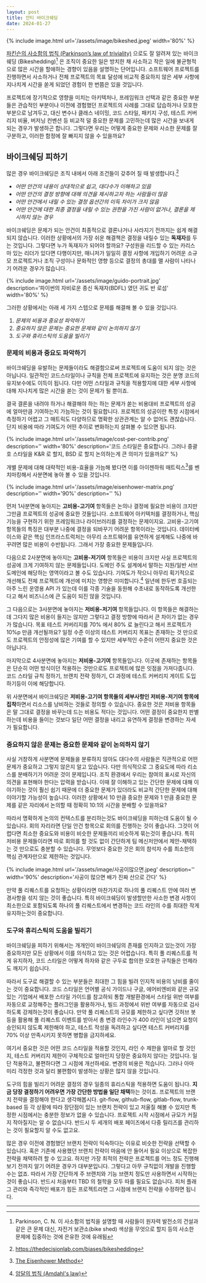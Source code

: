 ```yaml
---
layout: post
title: 안티 바이크쉐딩
date: 2024-01-27
---
```


{% include image.html url='/assets/image/bikeshed.jpeg' width='80%' %}

[파킨슨의 사소함의 법칙 (Parkinson’s law of triviality)](https://en.wikipedia.org/wiki/Law_of_triviality) 으로도 잘 알려져 있는 바이크쉐딩 (Bikeshedding)[^1] 은 조직이 중요한 일은 방치한 채 사소하고 작은 일에 불균형적으로 많은 시간을 할애하는 경향이 있음을 설명하는 단어입니다. 소프트웨어 프로젝트를 진행하면서 사소하거나 전체 프로젝트의 목표 달성에 비교적 중요하지 않은 세부 사항에 지나치게 시간을 쏟게 되었던 경험이 한 번쯤은 있을 것입니다.

프로젝트에 장기적으로 영향을 미치는 아키텍처나, 프레임워크 선택과 같은 중요한 부분들은 관습적인 부분이나 이전에 경험했던 프로젝트의 사례를 그대로 답습하거나 모호한 부분으로 남겨두고, 대신 변수나 클래스 네이밍, 코드 스타일, 패키지 구성, 테스트 커버리지 비율, 버저닝 컨벤션 등 비교적 덜 중요한 문제를 고민하는데 많은 시간을 보내게 되는 경우가 발생하곤 합니다. 그렇다면 우리는 어떻게 중요한 문제와 사소한 문제를 잘 구분하고, 이러한 함정에 잘 빠지지 않을 수 있을까요?

## 바이크쉐딩 피하기

많은 경우 바이크쉐딩은 조직 내에서 아래 조건들이 갖추어 질 때 발생합니다.[^2]

* *어떤 안건의 내용이 상대적으로 쉽고, 대다수가 이해하고 있음*
* *어떤 안건의 결정 방향에 대해 의견을 제시하고자 하는 사람들이 많음*
* *어떤 안건에서 내릴 수 있는 결정 옵션간의 이득 차이가 크지 않음*
* *어떤 안건에 대한 최종 결정을 내릴 수 있는 권한을 가진 사람이 없거나, 결론을 제시하지 않는 경우*

바이크쉐딩은 문제가 되는 안건이 최종적으로 결론나거나 사라지기 전까지는 쉽게 해결되지 않습니다. 이러한 상황에서의 가장 쉬운 해결책은 결정을 내릴수 있는 **독재자**를 두는 것입니다. 그렇다면 누가 독재자가 되어야 할까요? 구성원을 리드할 수 있는 카리스마 있는 리더가 있다면 다행이지만, 매니저가 일일히 결정 사항에 개입하기 어려운 소규모 프로젝트거나 조직 구성이나 문화적인 영향 등으로 결정의 총대를 맬 사람이 나타나기 어려운 경우가 많습니다.

{% include image.html url='/assets/image/guido-portrait.jpg' description='파이썬의 자비로운 종신 독재자(BDFL) 였던 귀도 반 로섬' width='80%' %}

그러한 상황에서는 아래 세 가지 스텝으로 문제를 해결해 볼 수 있을 것입니다.

1. *문제의 비용과 중요성 파악하기*
2. *중요하지 않은 문제는 중요한 문제와 같이 논의하지 않기*
3. *도구와 휴리스틱의 도움을 빌리기*

### 문제의 비용과 중요도 파악하기

바이크쉐딩을 유발하는 문제들이라도 해결함으로써 프로젝트에 도움이 되지 않는 것은 아닙니다. 일관적인 코드스타일이나 규칙을 전체 프로젝트에 유지하는 것은 분명 코드의 유지보수에도 이득이 됩니다. 다만 어떤 스타일과 규칙을 적용할지에 대한 세부 사항에 대해 지나치게 많은 시간을 쏟는 것이 문제가 될 뿐이죠.

결국 결론을 내려야 하거나 해결해야 하는 하는 문제가 쏟는 비용대비 프로젝트의 성공에 얼마만큼 기여하는지 가늠하는 것이 필요합니다. 프로젝트의 성공이란 특정 시점에서 측정하기 어렵고 그 매트릭도 다양하므로 명확한 상관관계는 알 수 없어도 괜찮습니다. 단지 비용에 따라 기여도가 어떤 추이로 변화하는지 살펴볼 수 있으면 됩니다.

{% include image.html url='/assets/image/cost-per-contrib.png' description='' width='80%' description='코드 스타일은 중요합니다. 그러나 중괄호 스타일을 K&R 로 할지, BSD 로 할지 논의하는게 큰 의미가 있을까요?' %}

개별 문제에 대해 대략적인 비용-효율을 가늠해 봤다면 이를 아이젠하워 매트릭스[^3]를 벤치마킹해서 사분면에 놓아 볼 수 있을 것입니다.

{% include image.html url='/assets/image/eisenhower-matrix.png' description='' width='90%' description='' %}

먼저 1사분면에 놓아지는 **고비용-고기여** 항목들은 논의나 결정에 필요한 비용이 크지만 그만큼 프로젝트의 성공에 중요한 것들입니다. 소프트웨어 아키텍처를 결정하거나, 핵심 기능을 구현하기 위한 프레임워크나 라이브러리를 결정하는 문제이지요. 고비용-고기여 항목들의 특징은 대부분 나중에 결정을 되바꾸기 어려운 항목이라는 것입니다. 데이터베이스와 같은 핵심 인프라스트럭처는 아무리 소프트웨어를 유연하게 설계해도 나중에 바꾸려면 많은 비용이 수반됩니다. 그래서 가장 중요한 문제들입니다.

다음으로 2사분면에 놓아지는 **고비용-저기여** 항목들은 비용이 크지만 사실 프로젝트의 성공에 크게 기여하지 않는 문제들입니다. 도메인 주도 설계에서 말하는 지원/일반 서브도메인에 해당하는 영역이라고 볼 수도 있습니다. 기여도가 작으니 아무리 획기적으로 개선해도 전체 프로젝트에 개선에 미치는 영향은 미미합니다.[^4] 일년에 한두번 호출되는 아주 느린 운영용 API 가 있는데 이를 각종 기술을 동원해 수초내로 동작하도록 개선한다고 해서 비즈니스에 큰 도움이 되진 않을 것입니다.

그 다음으로는 3사분면에 놓아지는 **저비용-저기여** 항목들입니다. 이 항목들은 해결하는데 그다지 많은 비용이 들지는 않지만 그렇다고 결정 방향에 따라서 큰 차이가 없는 경우가 많습니다. 목표 테스트 커버리지를 70% 에서 80% 로 늘린다고 해서 프로젝트가 10%p 만큼 개선될까요? 일정 수준 이상의 테스트 커버리지 목표는 존재하는 것 만으로도 프로젝트의 안정성에 많은 기여를 할 수 있지만 세부적인 수준이 어떤지 중요한 것은 아닙니다.

마지막으로 4사분면에 놓아지는 **저비용-고기여** 항목들입니다. 이곳에 존재하는 항목들은 단순히 어떤 방식이던 적용하는 것만으로도 프로젝트에 많은 잇점을 가져다줍니다. 코드 스타일 규칙 정하기, 브랜치 전략 정하기, CI 과정에 테스트 커버리지 게이트 도입하기등이 이에 해당합니다.

위 사분면에서 바이크쉐딩은 **저비용-고기여 항목들의 세부사항인 저비용-저기여 항목에 집착**하면서 리소스를 낭비하는 것들로 정의할 수 있습니다. 중요한 것은 저비용 항목들은 말 그대로 결정을 바꾸는데 드는 비용도 적다는 것입니다. 어떤 결정이 중요한지 판별하는데 비용을 들이는 것보다 일단 어떤 결정을 내리고 유연하게 결정을 변경하는 자세가 필요합니다.

### 중요하지 않은 문제는 중요한 문제와 같이 논의하지 않기

사실 거창하게 사분면에 문제들을 분류하지 않아도 대다수의 사람들은 직관적으로 어떤 문제가 중요하고 그렇지 않은지 알고 있습니다. 다만 의식적으로 그 중요도에 따라 리소스를 분배하기가 어려운 것이 문제입니다. 조직 환경에서 우리는 참여의 표시로 자신의 의견을 표현해야 한다는 압력을 받습니다. 이때 잘 이해하고 있는 간단한 문제에 대해 이야기하는 것이 훨신 쉽기 때문에 더 중요한 문제가 있더라도 비교적 간단한 문제에 대해 이야기할 가능성이 높습니다. 이러한 상황에서 10 만큼 중요한 문제와 1 만큼 중요한 문제를 같은 자리에서 논의할 때 정확히 10:1의 시간을 분배할 수 있을까요?

따라서 명확하게 논의의 컨텍스트를 분리하는것도 바이크쉐딩을 피하는데 도움이 될 수 있습니다. 회의 자리라면 단일 안건 항목으로 회의를 진행하는 것이 좋습니다. 그것이 어렵다면 최소한 중요도와 비용이 비슷한 문제들끼리 비슷하게 묶는것이 좋습니다. 특히 저비용 문제들이라면 따로 회의를 할 것도 없이 간단하게 팀 메신저안에서 제안-채택하는 것 만으로도 충분할 수 있습니다. 무엇보다 중요한 것은 회의 참석자 수를 최소한의 핵심 관계자만으로 제한하는 것입니다.

{% include image.html url='/assets/image/사공이많으면.jpeg' description='' width='90%' description='사공이 많으면 배가 진짜 산으로 간다' %}

만약 풀 리퀘스트를 요청하는 상황이라면 마찬가지로 하나의 풀 리퀘스트 안에 여러 변경사항을 섞지 않는 것이 좋습니다. 특히 바이크쉐딩이 발생할만한 사소한 변경 사항이 최소한으로 포함되도록 하나의 풀 리퀘스트에서 변경하는 코드 라인의 수를 최대한 작게 유지하는것이 중요합니다.

### 도구와 휴리스틱의 도움을 빌리기

바이크쉐딩을 피하기 위해서는 개개인이 바이크쉐딩의 존재를 인지하고 있는것이 가장 중요하지만 모든 상황에서 이를 의식하고 있는 것은 어렵습니다. 특히 풀 리퀘스트를 적게 유지하자, 코드 스타일은 어떻게 하자와 같은 구두로 합의한 모호한 규칙들은 언제라도 깨지기 쉽습니다.

따라서 도구로 해결할 수 있는 부분들은 최대한 그 힘을 빌려 인지적 비용의 낭비를 줄이는 것이 중요합니다. 코드 스타일은 언어별 공식 가이드나 구글, 에어비엔비와 같은 규모 있는 기업에서 배포한 스타일 가이드를 참고하되 통합 개발환경에서 스타일 위반 여부를 자동으로 교정해주는 플러그인을 활용하거나, 빌드 과정에서 위반 여부를 자동으로 검사하도록 강제하는것이 좋습니다. 만약 풀 리퀘스트의 규모를 제한하고 싶다면 깃허브 봇등을 활용해 풀 리퀘스트 이벤트를 받아서 총 변경 라인수가 400 라인이 넘으면 요청이 승인되지 않도록 제한해야 하고, 테스트 작성을 독려하고 싶다면 테스트 커버리지를 70% 이상 만족시키지 못하면 병합을 금지하세요.

여기서 중요한 것은 어떤 코드 스타일을 적용할 것인지, 라인 수 제한을 얼마로 할 것인지, 테스트 커버리지 제한이 구체적으로 얼마인지 당장은 중요하지 않다는 것입니다. 일단 적용하고, 불편하다면 그 시점에 개선하세요. 변경의 비용은 적습니다. 그러나 아마 미리 걱정한 것과 달리 불편함이 발생하는 상황은 많지 않을 것입니다.

도구의 힘을 빌리기 어려운 결정의 경우 일종의 휴리스틱을 적용하면 도움이 됩니다. **지금 당장 결정하기 어려우면 가장 간단한 방법을 일단 채택**하는 것이죠. 프로젝트의 브랜치 전략을 결정해야 한다고 생각해봅시다. git-flow, github-flow, gitlab-flow, trunk-based 등 각 상황에 따라 장단점이 있는 브랜치 전략이 있고 저울질 해볼 수 있지만 특정한 시점에서는 충분한 정보가 없을 수 있습니다. 프로젝트 시작 시점에서 규모가 커질지 작아질지는 알 수 없습니다. 반드시 두 세개의 배포 페이즈에서 다중 릴리즈를 관리하는 것이 필요할지 알 수도 없고요.

많은 경우 이전에 경험했던 브랜치 전략이 익숙하다는 이유로 비슷한 전략을 선택할 수 있습니다. 혹은 기존에 사용했던 브랜치 전략이 마음에 안 들어서 필요 이상으로 복잡한 전략을 채택하려 할 수 있고요. 하지만 가장 최적의 전략은 프로젝트를 어느 정도 진행해보기 전까지 알기 어려운 경우가 대부분입니다. 그렇다고 아무 규칙없이 개발을 진행할 수는 없죠. 따라서 가장 간단하게 주 브랜치와 기능 브랜치 정도만 사용하면서 시작하는 것이 좋습니다. 반드시 처음부터 TBD 의 철학을 모두 따를 필요도 없습니다. 피처 플래그 관리와 즉각적인 배포가 힘든 프로젝트라면 그 시점에 브랜치 전략을 수정하면 됩니다.


---
[^1]: Parkinson, C. N. 이 사소함의 법칙을 설명할 때 사람들이 원자력 발전소의 건설과 같은 큰 문제 대신, 자전거 보관소(bike shed) 색상을 무엇으로 할지 등의 사소한 문제에 집중하는 것에 은유한 것에 유래됨
[^2]: https://thedecisionlab.com/biases/bikeshedding
[^3]: [The Eisenhower Method](https://en.wikipedia.org/wiki/Time_management#The_Eisenhower_Method)
[^4]: [암달의 법칙 (Amdahl's law)](https://ko.wikipedia.org/wiki/%EC%95%94%EB%8B%AC%EC%9D%98_%EB%B2%95%EC%B9%99)
